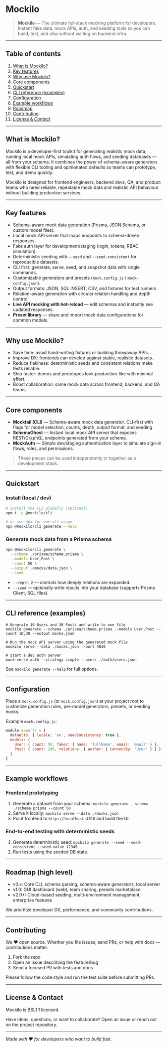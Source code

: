 
# Mockilo

> **Mockilo** — The ultimate full‑stack mocking platform for developers. Instant fake data, mock APIs, auth, and seeding tools so you can build, test, and ship without waiting on backend infra.

---

## Table of contents

1. [What is Mockilo?](#what-is-mockilo)
2. [Key features](#key-features)
3. [Why use Mockilo?](#why-use-mockilo)
4. [Core components](#core-components)
5. [Quickstart](#quickstart)
6. [CLI reference (examples)](#cli-reference-examples)
7. [Configuration](#configuration)
8. [Example workflows](#example-workflows)
9. [Roadmap](#roadmap)
10. [Contributing](#contributing)
11. [License & Contact](#license--contact)

---

## What is Mockilo?

Mockilo is a developer-first toolkit for generating realistic mock data, running local mock APIs, simulating auth flows, and seeding databases — all from your schema. It combines the power of schema-aware generators with flexible CLI tooling and opinionated defaults so teams can prototype, test, and demo quickly.

Mockilo is designed for frontend engineers, backend devs, QA, and product teams who need reliable, repeatable mock data and realistic API behaviour without building production services.

---

## Key features

* Schema-aware mock data generation (Prisma, JSON Schema, or custom model files).
* Local mock API server that maps endpoints to schema-driven responses.
* Fake auth layer for development/staging (login, tokens, RBAC simulation).
* Deterministic seeding with `--seed` and `--seed-consistent` for reproducible datasets.
* CLI first: generate, serve, seed, and snapshot data with single commands.
* Customizable generators and presets (`mock.config.js` / `mock-config.json`).
* Output formats: JSON, SQL INSERT, CSV, and fixtures for test runners.
* Relation-aware generation with circular relation handling and depth control.
* **Live API mocking with hot-reload** — edit schemas and instantly see updated responses.
* **Preset library** — share and import mock data configurations for common models.

---

## Why use Mockilo?

* Save time: avoid hand-writing fixtures or building throwaway APIs.
* Improve DX: frontends can develop against stable, realistic datasets.
* Reduce flakiness: deterministic seeds and consistent relations make tests reliable.
* Ship faster: demos and prototypes look production-like with minimal effort.
* Boost collaboration: same mock data across frontend, backend, and QA teams.

---

## Core components

* **Mocktail (CLI)** — Schema-aware mock data generator. CLI-first with flags for model selection, counts, depth, output format, and seeding.
* **SchemaGhost** — Instant local mock API server that exposes REST/GraphQL endpoints generated from your schema.
* **MockAuth** — Simple dev/staging authentication layer to simulate sign-in flows, roles, and permissions.

> These pieces can be used independently or together as a development stack.

---

## Quickstart

### Install (local / dev)

```bash
# install the CLI globally (optional)
npm i -g @mockilo/cli

# or use npx for one-off usage
npx @mockilo/cli generate --help
```

### Generate mock data from a Prisma schema

```bash
npx @mockilo/cli generate \
  --schema ./prisma/schema.prisma \
  --models User,Post \
  --count 50 \
  --output ./mocks/data.json \
  --seed
```

* `--depth 2` — controls how deeply relations are expanded.
* `--seed` — optionally write results into your database (supports Prisma Client, SQL files).

---

## CLI reference (examples)

```
# Generate 10 Users and 30 Posts and write to one file
mockilo generate --schema ./prisma/schema.prisma --models User,Post --count 10,30 --output mocks.json

# Run the mock API server using the generated mock file
mockilo serve --data ./mocks.json --port 4010

# Start a dev auth server
mock-verse auth --strategy simple --users ./auth/users.json
```

See `mockilo generate --help` for full options.

---

## Configuration

Place a `mock.config.js` (or `mock.config.json`) at your project root to customize generation rules, per-model generators, presets, or seeding hooks.

Example `mock.config.js`:

```js
module.exports = {
  defaults: { locale: 'en', seedConsistency: true },
  models: {
    User: { count: 50, faker: { name: 'fullName', email: 'email' } },
    Post: { count: 200, relations: { author: { connectBy: 'User' } } }
  }
}
```

---

## Example workflows

### Frontend prototyping

1. Generate a dataset from your schema: `mockilo generate --schema ./schema.prisma --count 50`
2. Serve it locally: `mockilo serve --data ./mocks.json`
3. Point frontend to `http://localhost:4010` and build the UI.

### End-to-end testing with deterministic seeds

1. Generate deterministic seed: `mockilo generate --seed --seed-consistent --seed-value 12345`
2. Run tests using the seeded DB state.

---

## Roadmap (high level)

* v0.x: Core CLI, schema parsing, schema-aware generators, local server
* v1.0: GUI dashboard (web), team sharing, presets marketplace
* v2.0+: Cloud-based seeding, multi-environment management, enterprise features

We prioritize developer DX, performance, and community contributions.

---

## Contributing

We ❤️ open source. Whether you file issues, send PRs, or help with docs — contributions matter.

1. Fork the repo
2. Open an issue describing the feature/bug
3. Send a focused PR with tests and docs

Please follow the code style and run the test suite before submitting PRs.

---

## License & Contact

Mockilo is BSL1.1 licensed.

Have ideas, questions, or want to collaborate? Open an issue or reach out on the project repository.

---

*Made with ❤️ for developers who want to build fast.*
